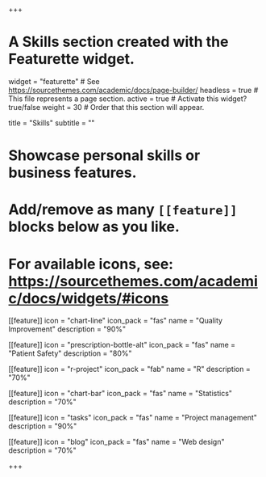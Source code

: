+++
# A Skills section created with the Featurette widget.
widget = "featurette"  # See https://sourcethemes.com/academic/docs/page-builder/
headless = true  # This file represents a page section.
active = true  # Activate this widget? true/false
weight = 30  # Order that this section will appear.

title = "Skills"
subtitle = ""

# Showcase personal skills or business features.
# 
# Add/remove as many `[[feature]]` blocks below as you like.
# 
# For available icons, see: https://sourcethemes.com/academic/docs/widgets/#icons

[[feature]]
  icon = "chart-line"
  icon_pack = "fas"
  name = "Quality Improvement"
  description = "90%"

[[feature]]
  icon = "prescription-bottle-alt"
  icon_pack = "fas"
  name = "Patient Safety"
  description = "80%"

[[feature]]
  icon = "r-project"
  icon_pack = "fab"
  name = "R"
  description = "70%"
  
[[feature]]
  icon = "chart-bar"
  icon_pack = "fas"
  name = "Statistics"
  description = "70%"  
  
[[feature]]
  icon = "tasks"
  icon_pack = "fas"
  name = "Project management"
  description = "90%"
  
[[feature]]
  icon = "blog"
  icon_pack = "fas"
  name = "Web design"
  description = "70%"

+++
